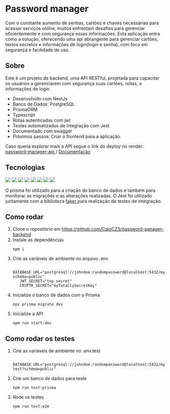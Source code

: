 # Password manager
Com o constante aumento de senhas, cartões e chaves necessárias para acessar serviços online, muitos enfrentam desafios para gerenciar eficientemente e com segurança essas informações. Esta aplicação entra como a solução, oferecendo uma api abrangente para gerenciar cartões, textos secretos e informações de login(login e senha), com foco em segurança e facilidade de uso.

## Sobre
Este é um projeto de backend, uma API RESTful, projetada para capacitar os usuários a gerenciarem com segurança suas cartões, notas, e informações de login

- Desenvolvido com NestJs
- Banco de Dados: PostgreSQL
- PrismaORM
- Typescript
- Rotas autenticadas com jwt
- Testes automatizados de integração com Jest
- Documentado com swagger
- Próximos passos: Criar o frontend para a aplicação.

Caso queria explorar mais a API segue o link do deploy no render: <a href="https://password-manager-14jx.onrender.com"> password-manager-api </a> / 
<a href="https://password-manager-14jx.onrender.com/api">Documentação</a>

## Tecnologias
<p>
  <img src="https://img.shields.io/badge/PostgreSQL-316192?style=for-the-badge&logo=postgresql&logoColor=white" />
  <img src="https://img.shields.io/badge/Jest-C21325?style=for-the-badge&logo=jest&logoColor=white" />
  <img src="https://img.shields.io/badge/nestjs-E0234E?style=for-the-badge&logo=nestjs&logoColor=white" />
  <img src="https://img.shields.io/badge/Prisma-3982CE?style=for-the-badge&logo=Prisma&logoColor=white" />
  <img src="https://img.shields.io/badge/TypeScript-007ACC?style=for-the-badge&logo=typescript&logoColor=white" />
  <img src='https://img.shields.io/badge/JWT-000000?style=for-the-badge&logo=JSON%20web%20tokens&logoColor=white'/>
  <img src='https://img.shields.io/badge/prettier-1A2C34?style=for-the-badge&logo=prettier&logoColor=F7BA3E'/>
  <img src='https://img.shields.io/badge/eslint-3A33D1?style=for-the-badge&logo=eslint&logoColor=white'/>

</p>
O prisma foi utilizado para a criação do banco de dados e também para monitorar as migrações e as alterações realizadas. O Jest foi utilizado juntamente com a biblioteca <a href="https://fakerjs.dev/api/"> faker </a> para realização de testes de integração.

## Como rodar
1. Clone o repositório em https://github.com/CaioCZS/password-panager-backend
2. Instale as dependências
   ```
   npm i
   ```
3. Crie as variáveis de ambiente no arquivo .env
   ```
      DATABASE_URL="postgresql://johndoe:randompassword@localhost:5432/mydb?schema=public"
      JWT_SECRET="top_secret"
      CRYPTR_SECRET="myTotallySecretKey"
   ```
4. Inicialize o banco de dados com o Prisma
   ```
   npx prisma migrate dev
   ```
6. Inicialize a API
   ```
   npm run start:dev
   ```
## Como rodar os testes 

1. Crie as variáveis de ambiente no .env.test
   ```
      DATABASE_URL="postgresql://johndoe:randompassword@localhost:5432/mydb-test?schema=public"
   ```
2. Crie um banco de dados para teste
   ```
   npm run test:prisma
   ```
3. Rode os testes
   ```
   npm run test:e2e
   ```

